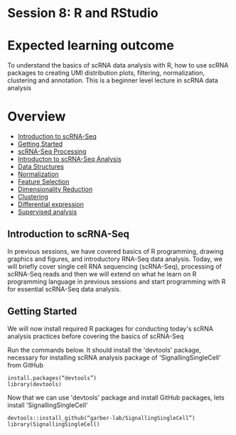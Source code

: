 # Session 8: R and RStudio

# Expected learning outcome

To understand the basics of scRNA data analysis with R, how to use scRNA packages to creating UMI distribution plots, filtering, normalization, clustering and annotation. 
This is a beginner level lecture in scRNA data analysis

# Overview

- [Introduction to scRNA-Seq](#introduction-to-scrna-seq)
- [Getting Started](#getting-started)
- [scRNA-Seq Processing](#scrna-seq-processing)
- [Introducton to scRNA-Seq Analysis](#introducton-to-scrna-seq_analysis)
- [Data Structures](#data-structures)
- [Normalization](#normalization)
- [Feature Selection](#feature-selection)
- [Dimensionality Reduction](#dimensionality-reduction)
- [Clustering](#clustering)
- [Differential expression](#differential-expression)
- [Supervised analysis](#supervised-analysis)

## Introduction to scRNA-Seq

In previous sessions, we have covered basics of R programming, drawing graphics and figures, and introductory RNA-Seq data analysis.
Today, we will briefly cover single cell RNA sequencing (scRNA-Seq), processing of scRNA-Seq reads and then we will extend on what he learn 
on R programming language in previous sessions and start programming with R for essential scRNA-Seq data analysis.  

## Getting Started

We will now install required R packages for conducting today's scRNA analysis practices before covering the basics of scRNA-Seq

Run the commands below. It should install the 'devtools' package, necessary for installing scRNA analysis package of 'SignallingSingleCell' from GitHub

    install.packages(“devtools”)
    library(devtools)

Now that we can use 'devtools' package and install GitHub packages, lets install 'SignallingSingleCell'

    devtools::install_github(“garber-lab/SignallingSingleCell”)
    library(SignallingSingleCell)
    
